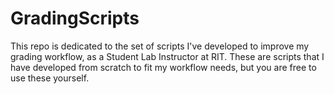 GradingScripts
==============

This repo is dedicated to the set of scripts I've developed to improve my grading workflow, as a Student Lab Instructor at RIT.  These are scripts that I have developed from scratch to fit my workflow needs, but you are free to use these yourself.
